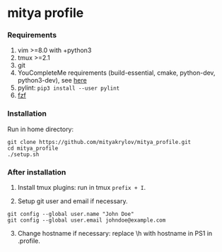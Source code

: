 # mitya profile

### Requirements

1. vim >=8.0 with +python3
2. tmux >=2.1
3. git
4. YouCompleteMe requirements (build-essential, cmake, python-dev, python3-dev), see [here](https://github.com/Valloric/YouCompleteMe#ubuntu-linux-x64)
5. pylint: ```pip3 install --user pylint```
6. [fzf](https://github.com/junegunn/fzf#using-git)

### Installation

Run in home directory:
```
git clone https://github.com/mityakrylov/mitya_profile.git
cd mitya_profile
./setup.sh
```

### After installation

1. Install tmux plugins: run in tmux ```prefix + I```.

2. Setup git user and email if necessary.
```
git config --global user.name "John Doe"
git config --global user.email johndoe@example.com
```

3. Change hostname if necessary: replace \h with hostname in PS1 in .profile.
